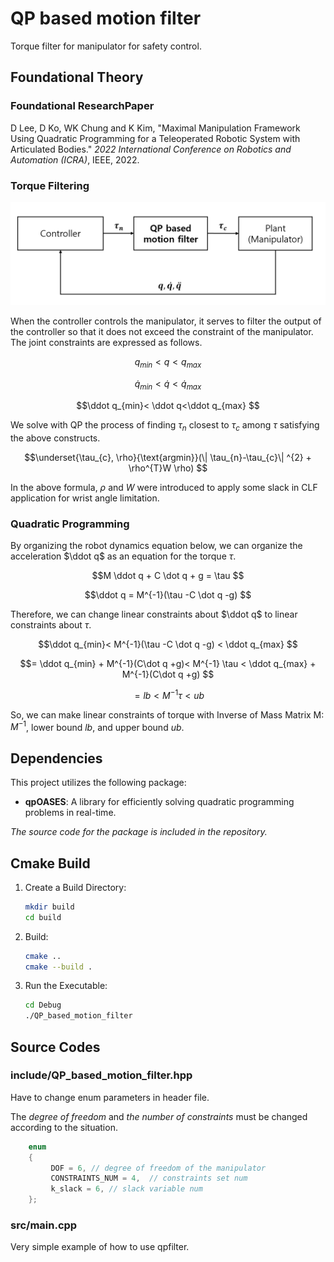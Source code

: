 # QP based motion filter
Torque filter for manipulator for safety control.

## Foundational Theory
### Foundational ResearchPaper
D Lee, D Ko, WK Chung and K Kim, "Maximal Manipulation Framework Using Quadratic Programming for a Teleoperated Robotic System with Articulated Bodies." *2022 International Conference on Robotics and Automation (ICRA)*, IEEE, 2022.

### Torque Filtering
![Torque filtering block diagram](images/qp_based_motion_filter.png)  

When the controller controls the manipulator, it serves to filter the output of the controller so that it does not exceed the constraint of the manipulator.
The joint constraints are expressed as follows.  

$$q_{min}<  q< q_{max}
$$  

$$\dot q_{min}< \dot q<\dot q_{max}
$$  

$$\ddot q_{min}< \ddot q<\ddot q_{max}
$$    


We solve with QP the process of finding $\tau_{n}$ closest to $\tau_{c}$ among $\tau$ satisfying the above constructs.

  
$$\underset{\tau_{c}, \rho}{\text{argmin}}(\| \tau_{n}-\tau_{c}\| ^{2} + \rho^{T}W \rho)
$$


  
In the above formula, $\rho$ and $W$ were introduced to apply some slack in CLF application for wrist angle limitation.

### Quadratic Programming
By organizing the robot dynamics equation below, we can organize the acceleration $\ddot q$ as an equation for the torque $\tau$.

$$M \ddot q + C \dot q + g = \tau
$$  

$$\ddot q = M^{-1}(\tau -C \dot q -g)
$$  

Therefore, we can change linear constraints about $\ddot q$ to linear constraints about $\tau$.  

$$\ddot q_{min}< M^{-1}(\tau -C \dot q -g) < \ddot q_{max}
$$

$$= \ddot q_{min} + M^{-1}(C\dot q +g)< M^{-1} \tau < \ddot q_{max} + M^{-1}(C\dot q +g)
$$  

$$=lb< M^{-1} \tau < ub
$$

So, we can make linear constraints of torque with Inverse of Mass Matrix M: $M^{-1}$, lower bound $lb$, and upper bound $ub$.



## Dependencies

This project utilizes the following package:

- **qpOASES**:  A library for efficiently solving quadratic programming problems in real-time.

*The source code for the package is included in the repository.*

## Cmake Build
1. Create a Build Directory:
   ```bash
   mkdir build
   cd build  
2. Build:
    ```bash
   cmake ..
   cmake --build . 
3. Run the Executable:
    ```bash
   cd Debug
   ./QP_based_motion_filter

## Source Codes
### include/QP_based_motion_filter.hpp
Have to change enum parameters in header file.  

The *degree of freedom* and *the number of constraints* must be changed according to the situation.
```c
	enum
	{
		 DOF = 6, // degree of freedom of the manipulator
		 CONSTRAINTS_NUM = 4,  // constraints set num
		 k_slack = 6, // slack variable num
	};
```
### src/main.cpp
Very simple example of how to use qpfilter.





